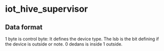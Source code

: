 # iot_hive_supervisor




## Data format 

1 byte is control byte: It defines the device type. The lsb is the bit defining if the device is outside or note.
0 dedans is inside 1 outside.